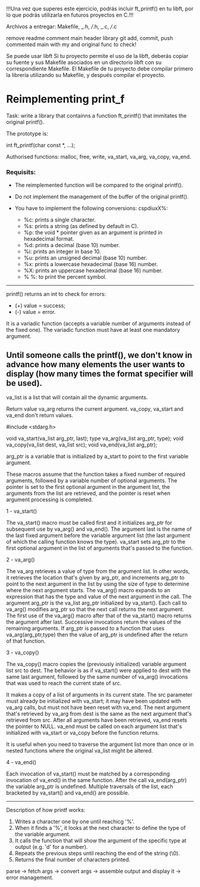 !!!Una vez que superes este ejercicio, podrás incluir ft_printf() en tu
libft, por lo que podrás utilizarla en futuros proyectos en C.!!!

Archivos a entregar: Makefile, _.h, _/_.h, _.c, _/_.c

remove readme
comment main
header
library
git add, commit, push
commented main with my and original func to check!

Se puede usar libft
Si tu proyecto permite el uso de la libft, deberás copiar su fuente y sus Makefile
asociados en un directorio libft con su correspondiente Makefile. El Makefile
de tu proyecto debe compilar primero la librería utilizando su Makefile, y después
compilar el proyecto.

# Reimplementing print_f

Task: write a library that containns a function ft_printf() that immitates the original printf().

The prototype is:

int ft_printf(char const \*, ...);

Authorised functions:
malloc, free, write, va_start, va_arg, va_copy, va_end.

### Requisits:

- The reimplemented function will be compared to the original printf().

- Do not implement the management of the buffer of the original printf().

- You have to implement the following conversions: cspdiuxX%:

  - %c: prints a single character.
  - %s: prints a string (as defined by default in C).
  - %p: the void \* pointer given as an argument is printed in hexadecimal format.
  - %d: prints a decimal (base 10) number.
  - %i: prints an integer in base 10.
  - %u: prints an unsigned decimal (base 10) number.
  - %x: prints a lowercase hexadecimal (base 16) number.
  - %X: prints an uppercase hexadecimal (base 16) number.
  - % %: to print the percent symbol.

---

printf() returns an int to check for errors:

- (+) value = success;
- (-) value = error.

It is a variadic function (accepts a variable number of arguments instead of the fixed one). The variadic function must have at least one mandatory argument.

## Until someone calls the printf(), we don't know in advance how many elements the user wants to display (how many times the format specifier will be used).

va_list is a list that will contain all the dynamic arguments.

Return value
va_arg returns the current argument.
va_copy, va_start and va_end don't return values.

#include <stdarg.h>

void va_start(va_list arg_ptr, last);
type va_arg(va_list arg_ptr, type);
void va_copy(va_list dest, va_list src);
void va_end(va_list arg_ptr);

arg_ptr is a variable that is initialized by a_start to point to the first variable argument.

These macros assume that the function takes a fixed number of required arguments, followed by a variable number of optional arguments.
The pointer is set to the first optional argument in the argument list, the arguments from the list are retrieved, and the pointer is reset when argument processing is completed.

1 - va_start()

The va_start() macro must be called first and it initializes arg_ptr for subsequent use by va_arg() and va_end().
The argument last is the name of the last fixed argument before the variable argument list (the last argument of which the calling function knows the type).
va_start sets arg_ptr to the first optional argument in the list of arguments that's passed to the function.

2 - va_arg()

The va_arg retrieves a value of type from the argument list.
In other words, it retrieves the location that's given by arg_ptr, and increments arg_ptr to point to the next argument in the list by using the size of type to determine where the next argument starts.
The va_arg() macro expands to an expression that has the type and value of the next argument in the call.
The argument arg_ptr is the va_list arg_ptr initialized by va_start().
Each call to va_arg() modifies arg_ptr so that the next call returns the next argument.
The first use of the va_arg() macro after that of the va_start() macro returns the argument after last.
Successive invocations return the values of the remaining arguments.
If arg_ptr is passed to a function that uses va_arg(arg_ptr,type) then the value of arg_ptr is undefined after the return of that function.

3 - va_copy()

The va_copy() macro copies the (previously initialized) variable argument list src to dest.
The behavior is as if va_start() were applied to dest with the same last argument, followed by the same number of va_arg() invocations that was used to reach the current state of src.

It makes a copy of a list of arguments in its current state. The src parameter must already be initialized with va_start; it may have been updated with va_arg calls, but must not have been reset with va_end.
The next argument that's retrieved by va_arg from dest is the same as the next argument that's retrieved from src.
After all arguments have been retrieved, va_end resets the pointer to NULL. va_end must be called on each argument list that's initialized with va_start or va_copy before the function returns.

It is useful when you need to traverse the argument list more than once or in nested functions where the original va_list might be altered.

4 - va_end()

Each invocation of va_start() must be matched by a corresponding invocation of va_end() in the same function.
After the call va_end(arg_ptr) the variable arg_ptr is undefined. Multiple traversals of the list, each bracketed by va_start() and va_end() are possible.

---

Description of how printf works:

1. Writes a character one by one until reachicg '%'.
2. When it finds a '%', it looks at the next character to define the type of the variable argument.
3. It calls the function that will show the argument of the specific type at output (e.g. 'd' for a number).
4. Repeats the previous steps until reaching the end of the string (\0).
5. Returns the final number of characters printed.

parse -> fetch args -> convert args -> assemble output and display it -> error management.
